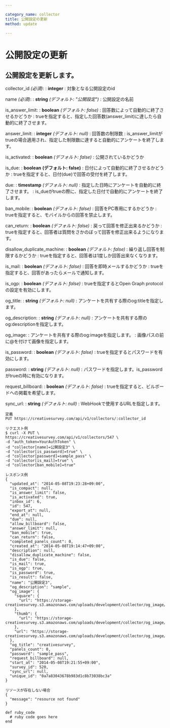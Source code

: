 ```yaml
---

category_name: collector
title: 公開設定の更新
method: update

---
```


# 公開設定の更新

## 公開設定を更新します。

collector_id _(必須)_:
: __integer__
: 対象となる公開設定のid

name _(必須)_:
: __string__ _(デフォルト: "公開設定")_
: 公開設定の名前

is_answer_limit:
: __boolean__ _(デフォルト: false)_
: 回答数によって自動的に終了させるかどうか
: trueを指定すると、指定した回答数(answer_limit)に達したら自動的に終了させます。

answer_limit:
: __integer__ _(デフォルト: null)_
: 回答数の制限数
: is_answer_limitがtrueの場合適用され、指定した制限数に達すると自動的にアンケートを終了します。

is_activated:
: __boolean__ _(デフォルト: false)_
: 公開されているかどうか

is_due:
: __boolean__ __(デフォルト: false)__
: 日付によって自動的に終了させるかどうか
: trueを指定すると、日付(due)で回答の受付を終了します。

due:
: __timestamp__ _(デフォルト: null)_
: 指定した日時にアンケートを自動的に終了させます。
: is_dueがtrueの際に、指定した日付で自動的にアンケートを終了します。
 
ban_mobile:
: __boolean__ _(デフォルト: false)_
: 回答をPC専用にするかどうか
: trueを指定すると、モバイルからの回答を禁止します。

can_return:
: __boolean__ _(デフォルト: false)_
: 戻って回答を修正出来るかどうか
: trueを指定すると、回答者は質問をさかのぼって回答を修正出来るようになります。

disallow_duplicate_machine:
: __boolean__ _(デフォルト: false)_
: 繰り返し回答を制限するかどうか
: trueを指定すると、回答者は1度しか回答出来なくなります。

is_mail:
: __boolean__ _(デフォルト: false)_
: 回答を即時メールするかどうか
: trueを指定すると、回答があったらメールで通知します。

is_ogp:
: __boolean__ _(デフォルト: false)_
: trueを指定するとOpen Graph protocolの設定を有効にします。

og_title:
: __string__ _(デフォルト: null)_
: アンケートを共有する際のog:titleを指定します。

og_description:
: __string__ _(デフォルト: null)_
: アンケートを共有する際のog:descriptionを指定します。

og_image:
: アンケートを共有する際のog:imageを指定します。
: 画像パスの前に@を付けて画像を指定します。

is_password:
: __boolean__ _(デフォルト: false)_
: trueを指定するとパスワードを有効にします。

password:
: __string__ _(デフォルト: null)_
: パスワードを指定します。is_passwordがtrueの時に有効になります。

request_billboard:
: __boolean__ _(デフォルト: false)_
: trueを指定すると、ビルボードへの掲載を希望します。

sync_url:
: __string__ _(デフォルト: null)_
: WebHookで使用するURLを指定します。

~~~
定義
PUT https://creativesurvey.com/api/v1/collectors/:collector_id

リクエスト例
$ curl -X PUT \
https://creativesurvey.com/api/v1/collectors/547 \
-d "auth_token=YourAuthToken" \
-d "collector[name]=公開設定3" \
-d "collector[is_password]=true" \
-d "collector[password]=sample_pass" \
-d "collector[is_mail]=true" \
-d "collector[ban_mobile]=true"

レスポンス例
{
  "updated_at": "2014-05-08T19:23:28+09:00",
  "is_compact": null,
  "is_answer_limit": false,
  "is_activated": true,
  "inbox_id": 6,
  "id": 547,
  "export_at": null,
  "end_at": null,
  "due": null,
  "allow_billboard": false,
  "answer_limit": null,
  "ban_mobile": true,
  "can_return": false,
  "completed_panels_count": 0,
  "created_at": "2014-05-08T19:14:47+09:00",
  "description": null,
  "disallow_duplicate_machine": false,
  "is_due": false,
  "is_mail": true,
  "is_ogp": true,
  "is_password": true,
  "is_result": false,
  "name": "公開設定3",
  "og_description": "sample",
  "og_image": {
    "square": {
      "url": "https://storage-creativesurvey.s3.amazonaws.com/uploads/development/collector/og_image/547/square_red.gif"
    },
    "thumb": {
      "url": "https://storage-creativesurvey.s3.amazonaws.com/uploads/development/collector/og_image/547/thumb_red.gif"
    },
    "url": "https://storage-creativesurvey.s3.amazonaws.com/uploads/development/collector/og_image/547/red.gif"
  },
  "og_title": "creativesurvey",
  "panels_count": 0,
  "password": "sample_pass",
  "request_billboard": null,
  "start_at": "2014-05-08T19:21:55+09:00",
  "survey_id": 520,
  "sync_url": null,
  "unique_id": "0a7a83043678b983d1c8b73038bc3a"
}

リソースが存在しない場合
{
  "message": "resource not found"
}
~~~


~~~
def ruby_code
  # ruby code goes here
end
~~~

　
　
